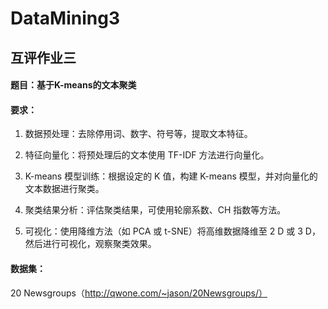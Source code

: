 # DataMining3
## 互评作业三
#### 题目：基于K-means的文本聚类
#### 要求：
1. 数据预处理：去除停用词、数字、符号等，提取文本特征。

2. 特征向量化：将预处理后的文本使用 TF-IDF 方法进行向量化。

3. K-means 模型训练：根据设定的 K 值，构建 K-means 模型，并对向量化的文本数据进行聚类。

4. 聚类结果分析：评估聚类结果，可使用轮廓系数、CH 指数等方法。

5. 可视化：使用降维方法（如 PCA 或 t-SNE）将高维数据降维至 2 D 或 3 D，然后进行可视化，观察聚类效果。
#### 数据集：
20 Newsgroups（http://qwone.com/~jason/20Newsgroups/）
